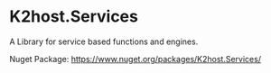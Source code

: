 
# K2host.Services

A Library for service based functions and engines. 

Nuget Package: https://www.nuget.org/packages/K2host.Services/
